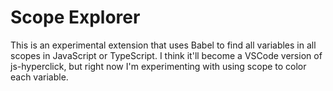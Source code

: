 # Scope Explorer

This is an experimental extension that uses Babel to find all variables in all scopes in JavaScript or TypeScript.
I think it'll become a VSCode version of js-hyperclick, but right now I'm experimenting with using scope to color each variable.
